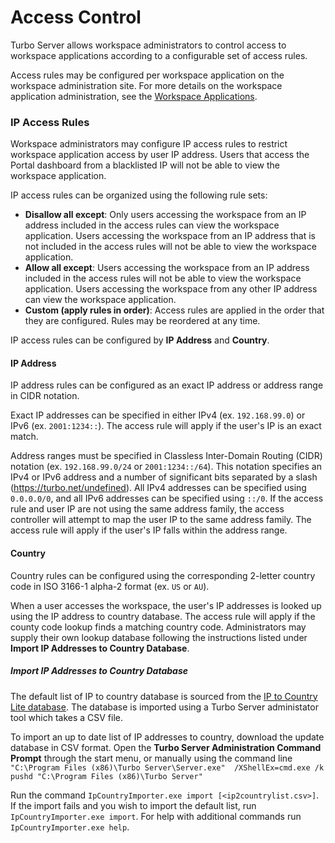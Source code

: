 # Access Control

Turbo Server allows workspace administrators to control access to workspace applications according to a configurable set of access rules.

Access rules may be configured per workspace application on the workspace administration site. For more details on the workspace application administration, see the [Workspace Applications](/server/administration/workspaces.html#workspace-applications).

### IP Access Rules

Workspace administrators may configure IP access rules to restrict workspace application access by user IP address. Users that access the Portal dashboard from a blacklisted IP will not be able to view the workspace application.

IP access rules can be organized using the following rule sets:

- __Disallow all except__: Only users accessing the workspace from an IP address included in the access rules can view the workspace application. Users accessing the workspace from an IP address that is not included in the access rules will not be able to view the workspace application. 
- __Allow all except__: Users accessing the workspace from an IP address included in the access rules will not be able to view the workspace application. Users accessing the workspace from any other IP address can view the workspace application. 
- __Custom (apply rules in order)__: Access rules are applied in the order that they are configured. Rules may be reordered at any time.

IP access rules can be configured by __IP Address__ and __Country__.

#### IP Address

IP address rules can be configured as an exact IP address or address range in CIDR notation.

Exact IP addresses can be specified in either IPv4 (ex. `192.168.99.0`) or IPv6 (ex. `2001:1234::`). The access rule will apply if the user's IP is an exact match.

Address ranges must be specified in Classless Inter-Domain Routing (CIDR) notation (ex. `192.168.99.0/24` or `2001:1234::/64`). This notation specifies an IPv4 or IPv6 address and a number of significant bits separated by a slash (https://turbo.net/undefined). All IPv4 addresses can be specified using `0.0.0.0/0`, and all IPv6 addresses can be specified using `::/0`. If the access rule and user IP are not using the same address family, the access controller will attempt to map the user IP to the same address family. The access rule will apply if the user's IP falls within the address range.

#### Country

Country rules can be configured using the corresponding 2-letter country code in ISO 3166-1 alpha-2 format (ex. `US` or `AU`).

When a user accesses the workspace, the user's IP addresses is looked up using the IP address to country database. The access rule will apply if the county code lookup finds a matching country code. Administrators may supply their own lookup database following the instructions listed under __Import IP Addresses to Country Database__.  

##### Import IP Addresses to Country Database

The default list of IP to country database is sourced from the [IP to Country Lite database](https://db-ip.com/db/download/ip-to-country-lite). The database is imported using a Turbo Server administator tool which takes a CSV file.

To import an up to date list of IP addresses to country, download the update database in CSV format. Open the __Turbo Server Administration Command Prompt__ through the start menu, or manually using the command line `"C:\Program Files (x86)\Turbo Server\Server.exe"  /XShellEx=cmd.exe /k pushd "C:\Program Files (x86)\Turbo Server"`

Run the command `IpCountryImporter.exe import [<ip2countrylist.csv>]`. If the import fails and you wish to import the default list, run `IpCountryImporter.exe import`. For help with additional commands run `IpCountryImporter.exe help`.